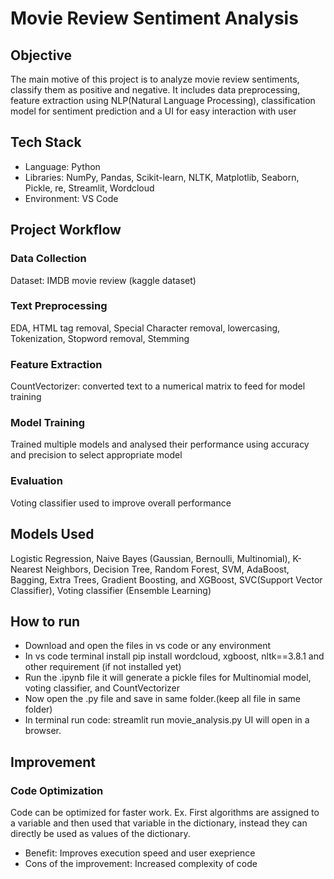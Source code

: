 # Movie Review Sentiment Analysis

## Objective
The main motive of this project is to analyze movie review sentiments, classify them as positive and negative. It includes data preprocessing, feature extraction using NLP(Natural Language Processing), classification model for sentiment prediction and a UI for easy interaction with user

## Tech Stack
- Language: Python
- Libraries: NumPy, Pandas, Scikit-learn, NLTK, Matplotlib, Seaborn, Pickle, re, Streamlit, Wordcloud
- Environment: VS Code

## Project Workflow

### Data Collection
Dataset: IMDB movie review (kaggle dataset)

### Text Preprocessing
EDA, HTML tag removal, Special Character removal, lowercasing, Tokenization, Stopword removal, Stemming

### Feature Extraction
CountVectorizer: converted text to a numerical matrix to feed for model training

### Model Training 
Trained multiple models and analysed their performance using accuracy and precision to select appropriate model

### Evaluation 
Voting classifier used to improve overall performance

## Models Used

Logistic Regression, Naive Bayes (Gaussian, Bernoulli, Multinomial), K-Nearest Neighbors, Decision Tree, Random Forest, SVM, AdaBoost, Bagging, Extra Trees, Gradient Boosting, and XGBoost, SVC(Support Vector Classifier), Voting classifier (Ensemble Learning)


## How to run
- Download and open the files in vs code or any environment
- In vs code terminal install pip install wordcloud, xgboost, nltk==3.8.1 and other requirement (if not installed yet)
- Run the .ipynb file it will generate a pickle files for Multinomial model, voting classifier, and CountVectorizer
- Now open the .py file and save in same folder.(keep all file in same folder)
- In terminal run code: streamlit run movie_analysis.py  UI will open in a browser. 

## Improvement

### Code Optimization
Code can be optimized for faster work. Ex. First algorithms are assigned to a variable and then used that variable in the dictionary, instead they can directly be used as values of the dictionary.
- Benefit: Improves execution speed and user exeprience
- Cons of the improvement: Increased complexity of code 
